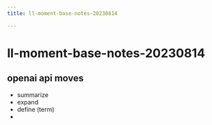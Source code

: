```yaml
---
title: ll-moment-base-notes-20230814

---
```


# ll-moment-base-notes-20230814


## openai api moves

- summarize
- expand
- define (term)
- 